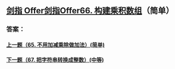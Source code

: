 ## [ 剑指 Offer剑指Offer66. 构建乘积数组](https://leetcode-cn.com/problems/merge-two-sorted-lists/)（简单）





### 答案：



#### [上一题（65. 不用加减乘除做加法）(简单)](https://github.com/sdwwld/leetCode/blob/master/src/main/java/com/wld/java/offer/剑指Offer65.md)

#### [下一题（67. 把字符串转换成整数）(中等)](https://github.com/sdwwld/leetCode/blob/master/src/main/java/com/wld/java/offer/剑指Offer67.md)